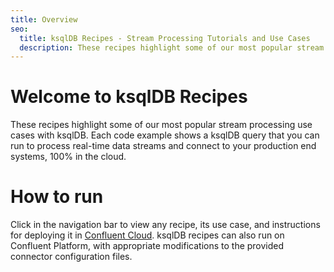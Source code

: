 ```yaml
---
title: Overview
seo:
  title: ksqlDB Recipes - Stream Processing Tutorials and Use Cases
  description: These recipes highlight some of our most popular stream processing use cases with ksqlDB.
---
```


# Welcome to ksqlDB Recipes

These recipes highlight some of our most popular stream processing use cases with ksqlDB.
Each code example shows a ksqlDB query that you can run to process real-time data streams and connect to your production end systems, 100% in the cloud.

# How to run

Click in the navigation bar to view any recipe, its use case, and instructions for deploying it in [Confluent Cloud](https://www.confluent.io/confluent-cloud/tryfree).
ksqlDB recipes can also run on Confluent Platform, with appropriate modifications to the provided connector configuration files.
